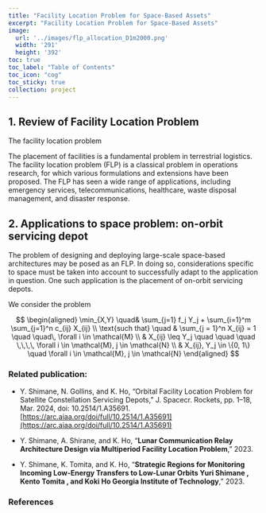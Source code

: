 ```yaml
---
title: "Facility Location Problem for Space-Based Assets"
excerpt: "Facility Location Problem for Space-Based Assets"
image: 
  url: '../images/flp_allocation_D1m2000.png'
  width: '291'
  height: '392'
toc: true
toc_label: "Table of Contents"
toc_icon: "cog"
toc_sticky: true
collection: project
---
```


## 1. Review of Facility Location Problem

The facility location problem 

The placement of facilities is a fundamental problem in terrestrial logistics. The facility location problem (FLP) is a classical problem in operations research, for which various formulations and extensions have been proposed. 
The FLP has seen a wide range of applications, including emergency services, telecommunications, healthcare, waste disposal management, and disaster response. 


## 2. Applications to space problem: on-orbit servicing depot

The problem of designing and deploying large-scale space-based architectures may be posed as an FLP. In doing so, considerations specific to space must be taken into account to successfully adapt to the application in question. 
One such application is the placement of on-orbit servicing depots. 

We consider the problem

$$
\begin{aligned}
  \min_{X,Y} \quad& \sum_{j=1} f_j Y_j + \sum_{i=1}^m \sum_{j=1}^n c_{ij} X_{ij}
  \\
  \text{such that} \quad
  & \sum_{j = 1}^n X_{ij} = 1 \quad \quad\, \forall i \in \mathcal{M}
  \\
  & X_{ij} \leq Y_j        \quad \quad \quad \,\,\,\, \forall i \in \mathcal{M}, j \in \mathcal{N}
  \\
  & X_{ij}, Y_j \in \{0, 1\} \quad \forall i \in \mathcal{M}, j \in \mathcal{N}
\end{aligned}
$$


### Related publication:

- Y. Shimane, N. Gollins, and K. Ho, “Orbital Facility Location Problem for Satellite Constellation Servicing Depots,” J. Spacecr. Rockets, pp. 1–18, Mar. 2024, doi: 10.2514/1.A35691. [https://arc.aiaa.org/doi/full/10.2514/1.A35691](https://arc.aiaa.org/doi/full/10.2514/1.A35691)

- Y. Shimane, A. Shirane, and K. Ho, “**Lunar Communication Relay Architecture Design via Multiperiod Facility Location Problem**,” 2023.

- Y. Shimane, K. Tomita, and K. Ho, “**Strategic Regions for Monitoring Incoming Low-Energy Transfers to Low-Lunar Orbits Yuri Shimane , Kento Tomita , and Koki Ho Georgia Institute of Technology**,” 2023.


### References


